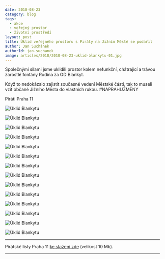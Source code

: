 ```yaml
---
date: 2018-08-23
category: blog
tags:
  - akce
  - veřejný prostor
  - životní prostředí
layout: post
title: Úklid veřejného prostoru s Piráty na Jižním Městě se podařil
author: Jan Suchánek
authorId: jan.suchanek
image: articles/2018/2018-08-23-uklid-blankytu-01.jpg
---
```


Společnými silami jsme uklidili prostor kolem nefunkční, chátrající a trávou zarostlé fontány Rodina za OD Blankyt.

Když to nedokázalo zajistit současné vedení Městské části, tak to museli vzít občané Jižního Města do vlastních rukou. #NAPRAHUZMĚNY

Piráti Praha 11

![Úklid Blankytu](https://a.pirati.cz/praha11/img/articles/2018/2018-08-23-uklid-blankytu-02.jpg)

![Úklid Blankytu](https://a.pirati.cz/praha11/img/articles/2018/2018-08-23-uklid-blankytu-03.jpg)

![Úklid Blankytu](https://a.pirati.cz/praha11/img/articles/2018/2018-08-23-uklid-blankytu-04.jpg)

![Úklid Blankytu](https://a.pirati.cz/praha11/img/articles/2018/2018-08-23-uklid-blankytu-05.jpg)

![Úklid Blankytu](https://a.pirati.cz/praha11/img/articles/2018/2018-08-23-uklid-blankytu-06.jpg)

![Úklid Blankytu](https://a.pirati.cz/praha11/img/articles/2018/2018-08-23-uklid-blankytu-07.jpg)

![Úklid Blankytu](https://a.pirati.cz/praha11/img/articles/2018/2018-08-23-uklid-blankytu-08.jpg)

![Úklid Blankytu](https://a.pirati.cz/praha11/img/articles/2018/2018-08-23-uklid-blankytu-09.jpg)

![Úklid Blankytu](https://a.pirati.cz/praha11/img/articles/2018/2018-08-23-uklid-blankytu-10.jpg)

![Úklid Blankytu](https://a.pirati.cz/praha11/img/articles/2018/2018-08-23-uklid-blankytu-11.jpg)

![Úklid Blankytu](https://a.pirati.cz/praha11/img/articles/2018/2018-08-23-uklid-blankytu-12.jpg)

![Úklid Blankytu](https://a.pirati.cz/praha11/img/articles/2018/2018-08-23-uklid-blankytu-13.jpg)

![Úklid Blankytu](https://a.pirati.cz/praha11/img/articles/2018/2018-08-23-uklid-blankytu-14.jpg)

![Úklid Blankytu](https://a.pirati.cz/praha11/img/articles/2018/2018-08-23-uklid-blankytu-15.jpg)

---

Pirátské listy Praha 11 [ke stažení zde](/assets/pdf/2018-07-10-praha-11.pdf) (velikost 10 Mb).

- - -

